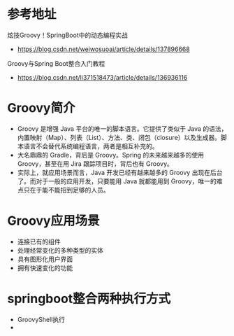 # 参考地址
炫技Groovy！SpringBoot中的动态编程实战
- https://blog.csdn.net/weiwosuoai/article/details/137896668

Groovy与Spring Boot整合入门教程
- https://blog.csdn.net/li371518473/article/details/136936116

# Groovy简介
- Groovy 是增强 Java 平台的唯一的脚本语言。它提供了类似于 Java 的语法，内置映射（Map）、列表（List）、方法、类、闭包（closure）以及生成器。脚本语言不会替代系统编程语言，两者是相互补充的。
- 大名鼎鼎的 Gradle，背后是 Groovy。Spring 的未来越来越多的使用 Groovy，甚至在用 Jira 跟踪项目时，背后也有 Groovy。
- 实际上，就应用场景而言，Java 开发已经有越来越多的 Groovy 出现在后台了。而对于一般的应用开发，只要能用 Java 就都能用到 Groovy，唯一的难点只在于能不能招到足够的人员。

# Groovy应用场景
- 连接已有的组件
- 处理经常变化的多种类型的实体
- 具有图形化用户界面
- 拥有快速变化的功能

# springboot整合两种执行方式
- GroovyShell执行
- 